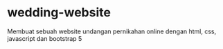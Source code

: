 # wedding-website
 Membuat sebuah website undangan pernikahan online dengan html, css, javascript dan bootstrap 5
